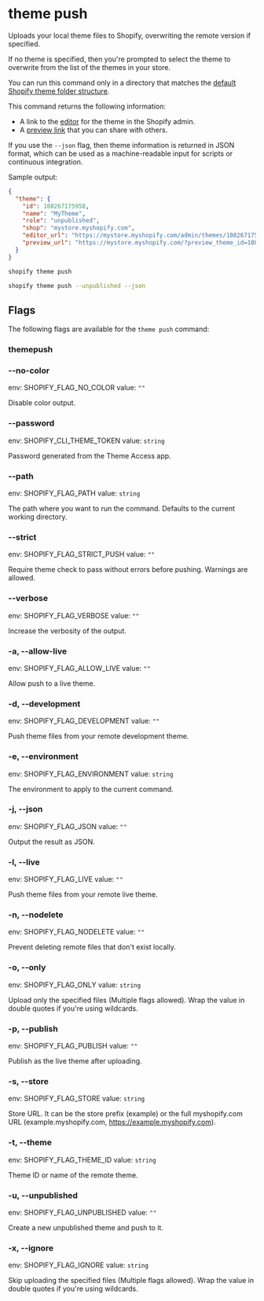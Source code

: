 # theme push

Uploads your local theme files to Shopify, overwriting the remote version if specified.

  If no theme is specified, then you're prompted to select the theme to overwrite from the list of the themes in your store.

  You can run this command only in a directory that matches the [default Shopify theme folder structure](https://shopify.dev/docs/themes/tools/cli#directory-structure).

  This command returns the following information:

  - A link to the [editor](https://shopify.dev/docs/themes/tools/online-editor) for the theme in the Shopify admin.
  - A [preview link](https://help.shopify.com/manual/online-store/themes/adding-themes#share-a-theme-preview-with-others) that you can share with others.

  If you use the `--json` flag, then theme information is returned in JSON format, which can be used as a machine-readable input for scripts or continuous integration.

  Sample output:

  ```json
  {
    "theme": {
      "id": 108267175958,
      "name": "MyTheme",
      "role": "unpublished",
      "shop": "mystore.myshopify.com",
      "editor_url": "https://mystore.myshopify.com/admin/themes/108267175958/editor",
      "preview_url": "https://mystore.myshopify.com/?preview_theme_id=108267175958"
    }
  }
  ```
    

```bash
shopify theme push

shopify theme push --unpublished --json
```

## Flags

The following flags are available for the `theme push` command:

### themepush

### --no-color

env: SHOPIFY_FLAG_NO_COLOR
value: `""`

Disable color output.

### --password <value>

env: SHOPIFY_CLI_THEME_TOKEN
value: `string`

Password generated from the Theme Access app.

### --path <value>

env: SHOPIFY_FLAG_PATH
value: `string`

The path where you want to run the command. Defaults to the current working directory.

### --strict

env: SHOPIFY_FLAG_STRICT_PUSH
value: `""`

Require theme check to pass without errors before pushing. Warnings are allowed.

### --verbose

env: SHOPIFY_FLAG_VERBOSE
value: `""`

Increase the verbosity of the output.

### -a, --allow-live

env: SHOPIFY_FLAG_ALLOW_LIVE
value: `""`

Allow push to a live theme.

### -d, --development

env: SHOPIFY_FLAG_DEVELOPMENT
value: `""`

Push theme files from your remote development theme.

### -e, --environment <value>

env: SHOPIFY_FLAG_ENVIRONMENT
value: `string`

The environment to apply to the current command.

### -j, --json

env: SHOPIFY_FLAG_JSON
value: `""`

Output the result as JSON.

### -l, --live

env: SHOPIFY_FLAG_LIVE
value: `""`

Push theme files from your remote live theme.

### -n, --nodelete

env: SHOPIFY_FLAG_NODELETE
value: `""`

Prevent deleting remote files that don't exist locally.

### -o, --only <value>

env: SHOPIFY_FLAG_ONLY
value: `string`

Upload only the specified files (Multiple flags allowed). Wrap the value in double quotes if you're using wildcards.

### -p, --publish

env: SHOPIFY_FLAG_PUBLISH
value: `""`

Publish as the live theme after uploading.

### -s, --store <value>

env: SHOPIFY_FLAG_STORE
value: `string`

Store URL. It can be the store prefix (example) or the full myshopify.com URL (example.myshopify.com, https://example.myshopify.com).

### -t, --theme <value>

env: SHOPIFY_FLAG_THEME_ID
value: `string`

Theme ID or name of the remote theme.

### -u, --unpublished

env: SHOPIFY_FLAG_UNPUBLISHED
value: `""`

Create a new unpublished theme and push to it.

### -x, --ignore <value>

env: SHOPIFY_FLAG_IGNORE
value: `string`

Skip uploading the specified files (Multiple flags allowed). Wrap the value in double quotes if you're using wildcards.

